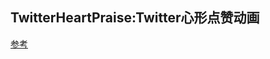 ## TwitterHeartPraise:Twitter心形点赞动画
[参考](http://www.w3cplus.com/animation/recreating-the-twitter-heart-animation.html)
